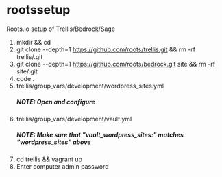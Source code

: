 # rootssetup
Roots.io setup of Trellis/Bedrock/Sage

1.  mkdir <dirname> && cd <dirname>
2.  git clone --depth=1 https://github.com/roots/trellis.git && rm -rf trellis/.git
3.  git clone --depth=1 https://github.com/roots/bedrock.git site && rm -rf site/.git
4.  code .
5.  trellis/group_vars/development/wordpress_sites.yml    
    ##### NOTE: Open and configure
6.  trellis/group_vars/development/vault.yml              
    ##### NOTE: Make sure that "vault_wordpress_sites:" matches "wordpress_sites" above
7.  cd trellis && vagrant up
8.  Enter computer admin password
